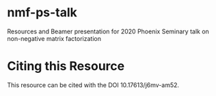 # nmf-ps-talk
Resources and Beamer presentation for 2020 Phoenix Seminary talk on non-negative matrix factorization

# Citing this Resource

This resource can be cited with the DOI 10.17613/j6mv-am52.
